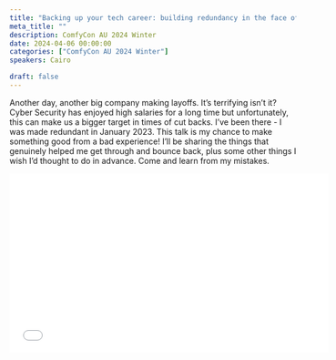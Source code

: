 ```yaml
---
title: "Backing up your tech career: building redundancy in the face of redundancy"
meta_title: ""
description: ComfyCon AU 2024 Winter
date: 2024-04-06 00:00:00
categories: ["ComfyCon AU 2024 Winter"]
speakers: Cairo

draft: false
---
```

Another day, another big company making layoffs. It’s terrifying isn’t it? Cyber Security has enjoyed high salaries for a long time but unfortunately, this can make us a bigger target in times of cut backs. I’ve been there - I was made redundant in January 2023. This talk is my chance to make something good from a bad experience! I’ll be sharing the things that genuinely helped me get through and bounce back, plus some other things I wish I’d thought to do in advance. Come and learn from my mistakes.

<iframe width="560" height="315" src="None" title="YouTube video player" frameborder="0" allow="accelerometer; autoplay; clipboard-write; encrypted-media; gyroscope; picture-in-picture; web-share" allowfullscreen></iframe>